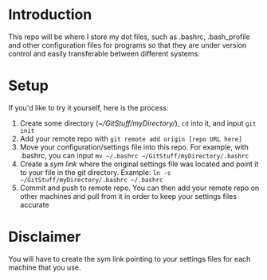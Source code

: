 # Introduction
This repo will be where I store my dot files, such as .bashrc, .bash_profile and other configuration files for programs so that
they are under version control and easily transferable between different systems.

# Setup
If you'd like to try it yourself, here is the process:
1. Create some directory (*~/GitStuff/myDirectory/*), `cd` into it, and input `git init`
2. Add your remote repo with `git remote add origin [repo URL here]`
3. Move your configuration/settings file into this repo. For example, with .bashrc, you can input `mv ~/.bashrc ~/GitStuff/myDirectory/.bashrc`
4. Create a *sym link* where the original settings file was located and point it to your file in the git directory. Example: `ln -s ~/GitStuff/myDirectory/.bashrc ~/.bashrc`
5. Commit and push to remote repo. You can then add your remote repo on other machines and pull from it in order to keep your settings files accurate

# Disclaimer
You will have to create the sym link pointing to your settings files for each machine that you use.
